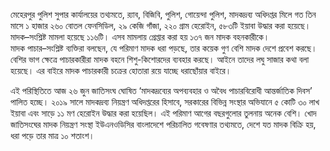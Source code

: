 মেহেরপুর পুলিশ সুপার কার্যালয়ের তথ্যমতে, র‍্যাব, বিজিবি, পুলিশ, গোয়েন্দা পুলিশ, মাদকদ্রব্য অধিদপ্তর মিলে গত তিন মাসে ১ হাজার ২৬০ বোতল ফেনসিডিল, ২৯ কেজি গাঁজা, ২২০ গ্রাম হেরোইন, ৫৮৩টি ইয়াবা উদ্ধার করা হয়েছে। মাদক–সংশ্লিষ্ট মামলা হয়েছে ১১৬টি। এসব মামলায় গ্রেপ্তার করা হয় ১৩৭ জন মাদক বহনকারীকে।  
মাদক পাচার–সংশ্লিষ্ট ব্যক্তিরা বলছেন, যে পরিমাণ মাদক ধরা পড়ছে, তার কয়েক গুণ বেশি মাদক দেশে প্রবেশ করছে। বেশির ভাগ ক্ষেত্রে পাচারকারীরা মাদক বহনে শিশু-কিশোরদের ব্যবহার করছে। আইনে তাদের লঘু সাজার কথা বলা হয়েছে। এর বাইরে মাদক পাচারকারী চক্রের হোতারা রয়ে যাচ্ছে ধরাছোঁয়ার বাইরে।

এই পরিস্থিতিতে আজ ২৬ জুন জাতিসংঘ ঘোষিত ‘মাদকদ্রব্যের অপব্যবহার ও অবৈধ পাচারবিরোধী আন্তর্জাতিক দিবস’ পালিত হচ্ছে। ২০১৯ সালে মাদকদ্রব্য নিয়ন্ত্রণ অধিদপ্তরের হিসাবে, সরকারের বিভিন্ন সংস্থার অভিযানে ৫ কোটি ৩০ লাখ ইয়াবা এবং সাড়ে ১১ মণ হেরোইন উদ্ধার করা হয়েছিল। এই পরিমাণ আগের বছরগুলোর তুলনায় অনেক বেশি। খোদ জাতিসংঘের মাদক নিয়ন্ত্রণ সংস্থা ইউএনওডিসির বাংলাদেশে পরিচালিত গবেষণার তথ্যমতে, দেশে যত মাদক বিক্রি হয়, ধরা পড়ে তার মাত্র ১০ শতাংশ।
